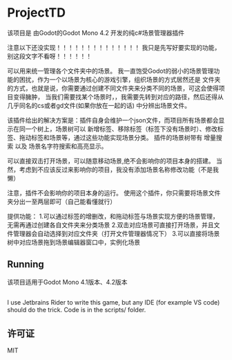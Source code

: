 # ProjectTD

该项目是 由Godot的Godot Mono 4.2 开发的纯c#场景管理器插件

注意以下还没实现！！！！！！！！！！！！！！
我只是先写好要实现的功能，别这段文字不看呀！！！！！！





















可以用来统一管理各个文件夹中的场景。
我一直饱受Godot的弱小的场景管理功能的困扰，作为一个以场景为核心的游戏引擎，组织场景的方式居然还是
文件夹的方式，也就是说，你需要通过创建不同文件夹来分类不同的场景，可这会使得项目变得臃肿，
当我们需要找某个场景时，，我需要先转到对应的路径，然后还得从几乎同名的cs或者gd文件(如果你放在一起的话)
中分辨出场景文件。

该插件给出的解决方案是：插件自身会维护一个json文件，而项目所有场景都会显示在同一个树上，场景树可以
新增标签、移除标签（标签下没有场景时）、修改标签、拖动标签和场景等，通过这些功能实现场景分类。
插件的场景树带有 增量搜索 以及 场景名字符搜索和高亮显示。

可以直接双击打开场景，可以随意移动场景,绝不会影响你的项目本身的搭建。
当然，考虑到不应该反过来影响你的项目，我没有添加场景名称修改功能（不是我懒）

注意，插件不会影响你的项目本身的运行。
使用这个插件，你只需要将场景文件夹分出一至两层即可（自己能看懂就行）

提供功能：
1.可以通过标签的增删改，和拖动标签与场景实现方便的场景管理，
无需再通过创建各自文件夹来分类场景
2.双击对应场景可直接打开场景，并且文件管理器会自动选择到对应文件夹（打开文件管理器情况下）
3.可以直接将场景树中对应场景拖到场景编辑器窗口中，实例化场景

## Running

该项目适用于Godot Mono 4.1版本、4.2版本

## 

I use Jetbrains Rider to write this game, but any IDE (for example VS code) should do the trick. Code is in the scripts/ folder.



## 许可证

MIT